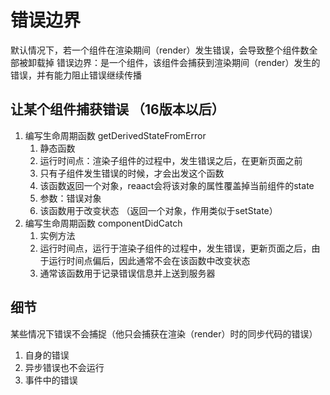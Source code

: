# 错误边界

默认情况下，若一个组件在渲染期间（render）发生错误，会导致整个组件数全部被卸载掉
错误边界：是一个组件，该组件会捕获到渲染期间（render）发生的错误，并有能力阻止错误继续传播


## 让某个组件捕获错误 （16版本以后）

1. 编写生命周期函数 getDerivedStateFromError
    1. 静态函数
    2. 运行时间点：渲染子组件的过程中，发生错误之后，在更新页面之前
    3. 只有子组件发生错误的时候，才会出发这个函数
    4. 该函数返回一个对象，reaact会将该对象的属性覆盖掉当前组件的state
    5. 参数：错误对象
    6. 该函数用于改变状态 （返回一个对象，作用类似于setState）
2. 编写生命周期函数 componentDidCatch
    1. 实例方法
    2. 运行时间点，运行于渲染子组件的过程中，发生错误，更新页面之后，由于运行时间点偏后，因此通常不会在该函数中改变状态
    3. 通常该函数用于记录错误信息并上送到服务器

##  细节

某些情况下错误不会捕捉（他只会捕获在渲染（render）时的同步代码的错误）
1. 自身的错误
2. 异步错误也不会运行
3. 事件中的错误